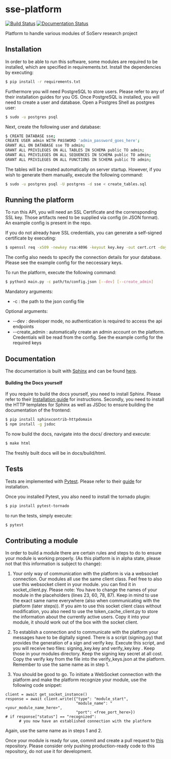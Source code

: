 # sse-platform
[![Build Status](https://travis-ci.com/Smunfr/sse-platform.svg?branch=master)](https://travis-ci.com/Smunfr/sse-platform)
[![Documentation Status](https://readthedocs.org/projects/sse-platform/badge/?version=latest)](https://sse-platform.readthedocs.io/en/latest/?badge=latest)

Platform to handle various modules of SoServ research project


## Installation

In order to be able to run this software, some modules are required to be installed, which are specified in requirements.txt. Install the dependencies by executing:

```sh
$ pip install -r requirements.txt
```

Furthermore you will need PostgreSQL to store users. Please refer to any of their installation guides for you OS.
Once PostgreSQL is installed, you will need to create a user and database. Open a Postgres Shell as postgres user:
```sh
$ sudo -u postgres psql
```
Next, create the following user and database:
```sh
$ CREATE DATABASE sse;
CREATE USER admin WITH PASSWORD 'admin_password_goes_here';
GRANT ALL ON DATABASE sse TO admin;
GRANT ALL PRIVILEGES ON ALL TABLES IN SCHEMA public TO admin;
GRANT ALL PRIVILEGES ON ALL SEQUENCES IN SCHEMA public TO admin;
GRANT ALL PRIVILEGES ON ALL FUNCTIONS IN SCHEMA public TO admin;
```
The tables will be created automatically on server startup. However, if you wish to generate them manually, execute the following command:
```sh
$ sudo -u postgres psql -U postgres -d sse < create_tables.sql
```


## Running the platform

To run this API, you will need an SSL Certificate and the corrensponding SSL key. Those artifacts need to be supplied via config (in JSON format). An example config is present in the repo.

If you do not already have SSL credentials, you can generate a self-signed certificate by executing:

```sh
$ openssl req -x509 -newkey rsa:4096 -keyout key.key -out cert.crt -days 365
```

The config also needs to specify the connection details for your database. Please see the example config for the neccessary keys.

To run the platform, execute the following command:

```sh
$ python3 main.py -c path/to/config.json [--dev] [--create_admin]
```

Mandatory arguments:
- -c : the path to the json config file

Optional arguments:
- --dev : developer mode, no authentication is required to access the api endpoints
- --create_admin : automatically create an admin account on the platform. Credentials will be read from the config. See the example config for the required keys


## Documentation

The documentation is built with [Sphinx](http://www.sphinx-doc.org/en/master/) and can be found [here](https://sse-platform.readthedocs.io).

#### Building the Docs yourself

If you require to build the docs yourself, you need to install Sphinx. Please refer to their [Installation guide](http://www.sphinx-doc.org/en/master/usage/installation.html) for instructions.
Secondly, you need to install the HTTP templates for Sphinx as well as JSDoc to ensure building the documentation of the frontend:

```sh
$ pip install sphinxcontrib-httpdomain
$ npm install -g jsdoc
```

To now build the docs, navigate into the docs/ directory and execute:

```sh
$ make html
```

The freshly built docs will be in docs/build/html.


## Tests

Tests are implemented with [Pytest](http://doc.pytest.org/en/latest/index.html). Please refer to their [guide](http://doc.pytest.org/en/latest/getting-started.html) for installation.

Once you installed Pytest, you also need to install the tornado plugin:
```sh
$ pip install pytest-tornado
```

to run the tests, simply execute:
```sh
$ pytest
```


## Contributing a module

In order to build a module there are certain rules and steps to do to ensure your module is working properly. (As this platform is in alpha state, please not that this information is subject to change):

1. Your only way of communication with the platform is via a websocket connection.
  Our modules all use the same client class. Feel free to also use this websocket client in your module. you can find it in socket_client.py. Please note: You have to change the names of your module in the placeholders (lines 23, 60, 78, 87). Keep in mind to use the exact same name everywhere (also when communicating with the platform (later steps)).
    If you aim to use this socket client class without modification, you also need to use the token_cache_client.py to store the information about the currently active users. Copy it into your module, it should work out of the box with the socket client.

2. To establish a connection and to communicate with the platform your messages have to be digitally signed. There is a script (signing.py) that provides the generation of a sign and verify key. Execute this script, and you will receive two files: signing_key.key and verify_key.key . Keep those in your modules directory. Keep the signing key secret at all cost. Copy the verify key from the file into the verify_keys.json at the platform. Remember to use the same name as in step 1.

3. You should be good to go. To initiate a WebSocket connection with the platform and make the platform recognize your module, use the following code snippet:
```python3
client = await get_socket_instance()
response = await client.write({"type": "module_start",
                               "module_name": "<your_module_name_here>",
                               "port": <free_port_here>})
# if response["status"] == "recognized":
      # you now have an established connection with the platform
```
Again, use the same name as in steps 1 and 2.

Once your module is ready for use, commit and create a pull request to [this](https://github.com/Smunfr/sse-platform-modules) repository. Please consider only pushing production-ready code to this repository, do not use it for development.

